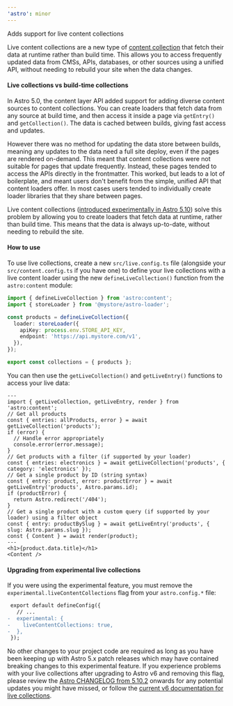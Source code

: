 ```yaml
---
'astro': minor
---
```


Adds support for live content collections

Live content collections are a new type of [content collection](https://docs.astro.build/en/guides/content-collections/) that fetch their data at runtime rather than build time. This allows you to access frequently updated data from CMSs, APIs, databases, or other sources using a unified API, without needing to rebuild your site when the data changes.

#### Live collections vs build-time collections

In Astro 5.0, the content layer API added support for adding diverse content sources to content collections. You can create loaders that fetch data from any source at build time, and then access it inside a page via `getEntry()` and `getCollection()`. The data is cached between builds, giving fast access and updates. 

However there was no method for updating the data store between builds, meaning any updates to the data need a full site deploy, even if the pages are rendered on-demand. This meant that content collections were not suitable for pages that update frequently. Instead, these pages tended to access the APIs directly in the frontmatter. This worked, but leads to a lot of boilerplate, and meant users don't benefit from the simple, unified API that content loaders offer. In most cases users tended to individually create loader libraries that they share between pages.

Live content collections ([introduced experimentally in Astro 5.10](https://astro.build/blog/live-content-collections-deep-dive/)) solve this problem by allowing you to create loaders that fetch data at runtime, rather than build time. This means that the data is always up-to-date, without needing to rebuild the site. 

#### How to use

To use live collections, create a new `src/live.config.ts` file (alongside your `src/content.config.ts` if you have one) to define your live collections with a live content loader using the new `defineLiveCollection()` function from the `astro:content` module:

```ts title="src/live.config.ts"
import { defineLiveCollection } from 'astro:content';
import { storeLoader } from '@mystore/astro-loader';

const products = defineLiveCollection({
  loader: storeLoader({
    apiKey: process.env.STORE_API_KEY,
    endpoint: 'https://api.mystore.com/v1',
  }),
});

export const collections = { products };
```

You can then use the `getLiveCollection()` and `getLiveEntry()` functions to access your live data:

```astro
---
import { getLiveCollection, getLiveEntry, render } from 'astro:content';
// Get all products
const { entries: allProducts, error } = await getLiveCollection('products');
if (error) {
  // Handle error appropriately
  console.error(error.message);
}
// Get products with a filter (if supported by your loader)
const { entries: electronics } = await getLiveCollection('products', { category: 'electronics' });
// Get a single product by ID (string syntax)
const { entry: product, error: productError } = await getLiveEntry('products', Astro.params.id);
if (productError) {
  return Astro.redirect('/404');
}
// Get a single product with a custom query (if supported by your loader) using a filter object
const { entry: productBySlug } = await getLiveEntry('products', { slug: Astro.params.slug });
const { Content } = await render(product);
---
<h1>{product.data.title}</h1>
<Content />
```

#### Upgrading from experimental live collections

If you were using the experimental feature, you must remove the `experimental.liveContentCollections` flag from your `astro.config.*` file:

```diff
 export default defineConfig({
   // ...
-  experimental: {
-    liveContentCollections: true,
-  },
 });
```

No other changes to your project code are required as long as you have been keeping up with Astro 5.x patch releases which may have contained breaking changes to this experimental feature. If you experience problems with your live collections after upgrading to Astro v6 and removing this flag, please review the [Astro CHANGELOG from 5.10.2](https://github.com/withastro/astro/blob/main/packages/astro/CHANGELOG.md#5102) onwards for any potential updates you might have missed, or follow the [current v6 documentation for live collections](https://docs.astro.build/en/guides/content-collections/).
